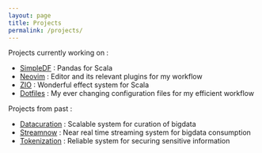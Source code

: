```yaml
---
layout: page
title: Projects
permalink: /projects/
---
```


Projects currently working on  :

- [SimpleDF](simpledf) : Pandas for Scala
- [Neovim](neovim) : Editor and its relevant plugins for my workflow
- [ZIO](zio) : Wonderful effect system for Scala
- [Dotfiles](dotfiles) : My ever changing configuration files for my efficient workflow

Projects from past :

- [Datacuration](datacuration) : Scalable system for curation of bigdata
- [Streamnow](streamnow) : Near real time streaming system for bigdata consumption
- [Tokenization](tokenization) : Reliable system for securing sensitive information
